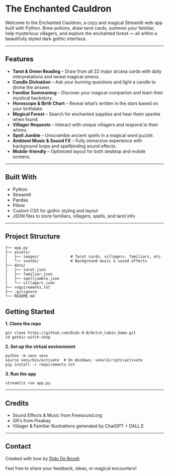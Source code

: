 # The Enchanted Cauldron

Welcome to the Enchanted Cauldron, a cozy and magical Streamlit web app built with Python. Brew potions, draw tarot cards, summon your familiar, help mysterious villagers, and explore the enchanted forest — all within a beautifully styled dark gothic interface.

--------

## Features

* **Tarot & Omen Reading** – Draw from all 22 major arcana cards with daily interpretations and reveal magical omens.
* **Candle Divination** – Ask your burning questions and light a candle to divine the answer.
* **Familiar Summoning** – Discover your magical companion and learn their mystical backstory.
* **Horoscope & Birth Chart** – Reveal what’s written in the stars based on your birthdate.
* **Magical Forest** – Search for enchanted supplies and hear them sparkle when found.
* **Villager Requests** – Interact with unique villagers and respond to their whims.
* **Spell Jumble** – Unscramble ancient spells in a magical word puzzle.
* **Ambient Music & Sound FX** – Fully immersive experience with background loops and spellbinding sound effects.
* **Mobile-friendly** – Optimized layout for both desktop and mobile screens.

--------

## Built With

* Python
* Streamlit
* Pandas
* Pillow
* Custom CSS for gothic styling and layout
* JSON files to store familiars, villagers, spells, and tarot info

--------

## Project Structure

```
├── app.py
├── assets/
│   ├── images/              # Tarot cards, villagers, familiars, etc.
│   └── sounds/              # Background music & sound effects
├── data/
│   ├── tarot.json
│   ├── familiar.json
│   ├── spelljumble.json
│   └── villagers.json
├── requirements.txt
├── .gitignore
└── README.md
```

## Getting Started

**1.	Clone the repo**

```
git clone https://github.com/Dido-D-B/Witch_Cabin_Game.git
cd gothic-witch-shop
```

**2.	Set up the virtual environment**

```
python -m venv venv
source venv/bin/activate  # On Windows: venv\Scripts\activate
pip install -r requirements.txt
```

**3.	Run the app**

```
streamlit run app.py
```

--------

## Credits

* Sound Effects & Music from Freesound.org
* GIFs from Pixabay
* Villager & Familiar Illustrations generated by ChatGPT + DALL·E

--------

## Contact

Created with love by [Dido De Boodt](https://www.linkedin.com/in/dido-de-boodt/).

Feel free to share your feedback, ideas, or magical encounters!
